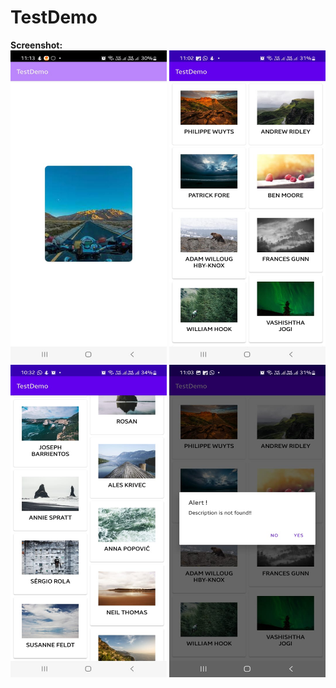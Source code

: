 ﻿# TestDemo  <br>
<b>Screenshot:</b><br>
<img src="images/ss1.jpg" width=250 height="500">
<img src="images/ss2.jpg" width=250 height="500">
<img src="images/ss3.jpg" width=250 height="500">
<img src="images/ss4.jpg" width=250 height="500">

